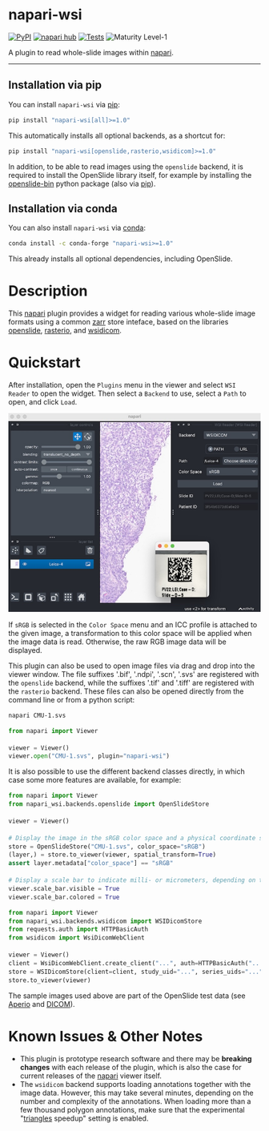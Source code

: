 # napari-wsi

[![PyPI](https://img.shields.io/pypi/v/napari-wsi.svg?color=green)](https://pypi.org/project/napari-wsi)
[![napari hub](https://img.shields.io/endpoint?url=https://api.napari-hub.org/shields/napari-wsi)](https://napari-hub.org/plugins/napari-wsi)
[![Tests](https://github.com/AstraZeneca/napari-wsi/actions/workflows/main.yml/badge.svg)](https://github.com/AstraZeneca/napari-wsi/actions)
![Maturity Level-1](https://img.shields.io/badge/Maturity%20Level-ML--1-yellow)

A plugin to read whole-slide images within [napari].

---

## Installation via pip

You can install `napari-wsi` via [pip]:

```bash
pip install "napari-wsi[all]>=1.0"
```

This automatically installs all optional backends, as a shortcut for:

```bash
pip install "napari-wsi[openslide,rasterio,wsidicom]>=1.0"
```

In addition, to be able to read images using the `openslide` backend, it is
required to install the OpenSlide library itself, for example by installing the
[openslide-bin] python package (also via [pip]).

## Installation via conda

You can also install `napari-wsi` via [conda]:

```bash
conda install -c conda-forge "napari-wsi>=1.0"
```

This already installs all optional dependencies, including OpenSlide.

# Description

This [napari] plugin provides a widget for reading various whole-slide image
formats using a common [zarr] store inteface, based on the libraries
[openslide], [rasterio], and [wsidicom].

# Quickstart

After installation, open the `Plugins` menu in the viewer and select
`WSI Reader` to open the widget. Then select a `Backend` to use, select a `Path`
to open, and click `Load`.

![The napari viewer displaying a sample image.](./resources/sample_data.jpg)

If `sRGB` is selected in the `Color Space` menu and an ICC profile is attached
to the given image, a transformation to this color space will be applied when
the image data is read. Otherwise, the raw RGB image data will be displayed.

This plugin can also be used to open image files via drag and drop into the
viewer window. The file suffixes '.bif', '.ndpi', '.scn', '.svs' are registered
with the `openslide` backend, while the suffixes '.tif' and '.tiff' are
registered with the `rasterio` backend. These files can also be opened directly
from the command line or from a python script:

```bash
napari CMU-1.svs
```

```python
from napari import Viewer

viewer = Viewer()
viewer.open("CMU-1.svs", plugin="napari-wsi")
```

It is also possible to use the different backend classes directly, in which case
some more features are available, for example:

```python
from napari import Viewer
from napari_wsi.backends.openslide import OpenSlideStore

viewer = Viewer()

# Display the image in the sRGB color space and a physical coordinate system:
store = OpenSlideStore("CMU-1.svs", color_space="sRGB")
(layer,) = store.to_viewer(viewer, spatial_transform=True)
assert layer.metadata["color_space"] == "sRGB"

# Display a scale bar to indicate milli- or micrometers, depending on the zoom level:
viewer.scale_bar.visible = True
viewer.scale_bar.colored = True
```

```python
from napari import Viewer
from napari_wsi.backends.wsidicom import WSIDicomStore
from requests.auth import HTTPBasicAuth
from wsidicom import WsiDicomWebClient

viewer = Viewer()
client = WsiDicomWebClient.create_client("...", auth=HTTPBasicAuth("...", "..."))
store = WSIDicomStore(client=client, study_uid="...", series_uids="...")
store.to_viewer(viewer)
```

The sample images used above are part of the OpenSlide test data (see [Aperio]
and [DICOM]).

# Known Issues & Other Notes

- This plugin is prototype research software and there may be **breaking
  changes** with each release of the plugin, which is also the case for current
  releases of the [napari] viewer itself.
- The `wsidicom` backend supports loading annotations together with the image
  data. However, this may take several minutes, depending on the number and
  complexity of the annotations. When loading more than a few thousand polygon
  annotations, make sure that the experimental "[triangles] speedup" setting is
  enabled.

[Aperio]: https://openslide.cs.cmu.edu/download/openslide-testdata/Aperio/
[conda]: https://conda-forge.org/
[DICOM]: https://openslide.cs.cmu.edu/download/openslide-testdata/DICOM/
[napari]: https://github.com/napari/napari
[openslide]: https://github.com/openslide/openslide-python
[openslide-bin]: https://pypi.org/project/openslide-bin/
[pip]: https://github.com/pypa/pip
[rasterio]: https://github.com/rasterio/rasterio
[triangles]: https://napari.org/island-dispatch/blog/triangles_speedup_beta.html
[wsidicom]: https://github.com/imi-bigpicture/wsidicom
[zarr]: https://github.com/zarr-developers/zarr-python
